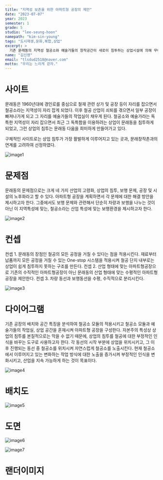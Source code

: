 ```yaml
---
title: "지역성 보존을 위한 아파트형 공장의 제안"
date: "2023-07-07"
year: 2023
semester: 1
grade: 5
studio: "lee-seung-hoon"
namepath: "kim-sin-young"
tags: "도시재생,문화,복합,상업"
excerpt: >
  기존 문래동의 지역성 철공소와 예술가들의 창작공간이 새로이 침투하는 상업시설에 의해 무너지지 않고 모두 공존할 수 있는 아파트형공장을 제안하고자 한다.
name: "김신영"
email: "tlsdud2518@naver.com"
motto: "우리는 느리게 걷자."
---
```


# 사이트

문래동은 1960년대에 경인로를 중심으로 철재 관련 상가 및 공장 등이 자리를 잡으면서 철공소라는 지역성이 자리 잡게 되었다.
이후 철공 산업이 쇠퇴를 겪으면서 일부 공장이 빠져나가게 되고 그 자리를 예술가들의 작업실이 채우게 된다.
철공소와 예술가라는 독특한 지역성이 자리 잡으면서 최근 그 독특함을 이용하려는 상업이 문래동을 침투하게 되었고, 그런 상업의 침투는 문래동 다움을 희미하게 만들어가고 있다.

구체적인 사이트로는 상업 침투가 가장 활발하게 이루어지고 있는 곳과, 문래창작촌과의 연계를 고려하여 선정하였다.

![image1](/posts-images/2023_1_5_lee-seung-hoon_kim-sin-young/image1.jpg)

# 문제점

문래동의 문제점으로는 크게 네 가지 산업의 고령화, 상업의 침투, 보행 문제, 공장 및 시설의 노후화라고 할 수 있다.
아파트형 공장을 계획하면서 각 문제에 대한 해결 방안을 제시하고자 한다. 그중에서도 보행 문제와 관련해서 단순히 차량과 보행을 나누는 것이 아닌 이 지역특성에 맞는, 철공소라는 산업 특성에 맞는
보행환경을 제시하고자 한다.

![image2](/posts-images/2023_1_5_lee-seung-hoon_kim-sin-young/image2.jpg)

# 컨셉

컨셉 1. 문래동의 장점인 철공의 모든 공정을 거칠 수 있다는 점을 적용시킨다. 재료부터 납품까지 모든 공정을 거칠 수 있는 One-stop 시스템을 적용시켜 철공 단지 내부로는 상업이 쉽게 침투하지 못하는 구조를 만든다.
컨셉 2. 산업 형태에 맞는 아파트형공장으로 기존의 수직적인 아파트형공장이 아닌 문래동의 산업 형태에 맞는 수평적인 아파트형 공장을 제안한다.
컨셉 3. 차량 동선과 보행동선을 수평, 수직적으로 분리시킨다.

![image3](/posts-images/2023_1_5_lee-seung-hoon_kim-sin-young/image3.jpg)

# 다이어그램

기존 공장의 배치와 공간 특징을 분석하여 철공소 모듈의 적용시키고 철공소 모듈과 예술가들의 작업실, 상업 공간을 혼재시켜 아파트형 공장을 구성한다.
자본주의 특성상 상업의 침투를 본질적으로는 막을 수 없기 때문에, 상업의 침투를 철공에 대한 부정적인 인식을 바꾸는 도구로 사용하고자 한다.
각 동선의 시작 부분에 상업을 위치시키고, 그 이후 진행되는 동선 중 철공소를 위치시켜 자연스럽게 철공소를 노출시킨다.
현재 철공소에서 이루어지고 있는 변화하는 작업 방식에 대한 노출을 증가시켜 부정적인 인식을 변화시키고, 산업을 지속 가능하게 하는 것이 목표이다.

![image4](/posts-images/2023_1_5_lee-seung-hoon_kim-sin-young/image4.jpg)

# 배치도

![image5](/posts-images/2023_1_5_lee-seung-hoon_kim-sin-young/image5.jpg)

# 도면

![image6](/posts-images/2023_1_5_lee-seung-hoon_kim-sin-young/image6.jpg)

![image7](/posts-images/2023_1_5_lee-seung-hoon_kim-sin-young/image7.jpg)

# 랜더이미지
